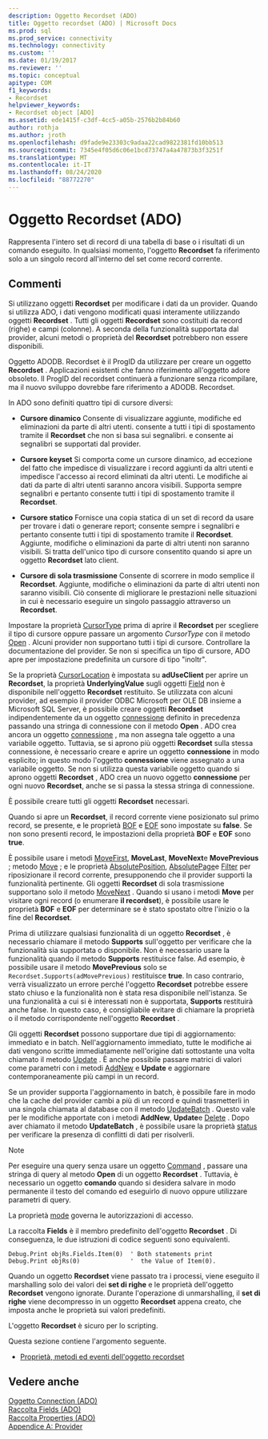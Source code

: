 ```yaml
---
description: Oggetto Recordset (ADO)
title: Oggetto recordset (ADO) | Microsoft Docs
ms.prod: sql
ms.prod_service: connectivity
ms.technology: connectivity
ms.custom: ''
ms.date: 01/19/2017
ms.reviewer: ''
ms.topic: conceptual
apitype: COM
f1_keywords:
- Recordset
helpviewer_keywords:
- Recordset object [ADO]
ms.assetid: ede1415f-c3df-4cc5-a05b-2576b2b84b60
author: rothja
ms.author: jroth
ms.openlocfilehash: d9fade9e23303c9adaa22cad9822381fd10bb513
ms.sourcegitcommit: 7345e4f05d6c06e1bcd73747a4a47873b3f3251f
ms.translationtype: MT
ms.contentlocale: it-IT
ms.lasthandoff: 08/24/2020
ms.locfileid: "88772270"
---
```

# <a name="recordset-object-ado"></a>Oggetto Recordset (ADO)
Rappresenta l'intero set di record di una tabella di base o i risultati di un comando eseguito. In qualsiasi momento, l'oggetto **Recordset** fa riferimento solo a un singolo record all'interno del set come record corrente.  
  
## <a name="remarks"></a>Commenti  
 Si utilizzano oggetti **Recordset** per modificare i dati da un provider. Quando si utilizza ADO, i dati vengono modificati quasi interamente utilizzando oggetti **Recordset** . Tutti gli oggetti **Recordset** sono costituiti da record (righe) e campi (colonne). A seconda della funzionalità supportata dal provider, alcuni metodi o proprietà del **Recordset** potrebbero non essere disponibili.  
  
 Oggetto ADODB. Recordset è il ProgID da utilizzare per creare un oggetto **Recordset** . Applicazioni esistenti che fanno riferimento all'oggetto adore obsoleto. Il ProgID del recordset continuerà a funzionare senza ricompilare, ma il nuovo sviluppo dovrebbe fare riferimento a ADODB. Recordset.  
  
 In ADO sono definiti quattro tipi di cursore diversi:  
  
-   **Cursore dinamico** Consente di visualizzare aggiunte, modifiche ed eliminazioni da parte di altri utenti. consente a tutti i tipi di spostamento tramite il **Recordset** che non si basa sui segnalibri. e consente ai segnalibri se supportati dal provider.  
  
-   **Cursore keyset** Si comporta come un cursore dinamico, ad eccezione del fatto che impedisce di visualizzare i record aggiunti da altri utenti e impedisce l'accesso ai record eliminati da altri utenti. Le modifiche ai dati da parte di altri utenti saranno ancora visibili. Supporta sempre segnalibri e pertanto consente tutti i tipi di spostamento tramite il **Recordset**.  
  
-   **Cursore statico** Fornisce una copia statica di un set di record da usare per trovare i dati o generare report; consente sempre i segnalibri e pertanto consente tutti i tipi di spostamento tramite il **Recordset**. Aggiunte, modifiche o eliminazioni da parte di altri utenti non saranno visibili. Si tratta dell'unico tipo di cursore consentito quando si apre un oggetto **Recordset** lato client.  
  
-   **Cursore di sola trasmissione** Consente di scorrere in modo semplice il **Recordset**. Aggiunte, modifiche o eliminazioni da parte di altri utenti non saranno visibili. Ciò consente di migliorare le prestazioni nelle situazioni in cui è necessario eseguire un singolo passaggio attraverso un **Recordset**.  
  
 Impostare la proprietà [CursorType](./cursortype-property-ado.md) prima di aprire il **Recordset** per scegliere il tipo di cursore oppure passare un argomento *CursorType* con il metodo [Open](./open-method-ado-recordset.md) . Alcuni provider non supportano tutti i tipi di cursore. Controllare la documentazione del provider. Se non si specifica un tipo di cursore, ADO apre per impostazione predefinita un cursore di tipo "inoltr".  
  
 Se la proprietà [CursorLocation](./cursorlocation-property-ado.md) è impostata su **adUseClient** per aprire un **Recordset**, la proprietà **UnderlyingValue** sugli oggetti [Field](./field-object.md) non è disponibile nell'oggetto **Recordset** restituito. Se utilizzata con alcuni provider, ad esempio il provider ODBC Microsoft per OLE DB insieme a Microsoft SQL Server, è possibile creare oggetti **Recordset** indipendentemente da un oggetto [connessione](./connection-object-ado.md) definito in precedenza passando una stringa di connessione con il metodo **Open** . ADO crea ancora un oggetto [connessione](./connection-object-ado.md) , ma non assegna tale oggetto a una variabile oggetto. Tuttavia, se si aprono più oggetti **Recordset** sulla stessa connessione, è necessario creare e aprire un oggetto **connessione** in modo esplicito; in questo modo l'oggetto **connessione** viene assegnato a una variabile oggetto. Se non si utilizza questa variabile oggetto quando si aprono oggetti **Recordset** , ADO crea un nuovo oggetto **connessione** per ogni nuovo **Recordset**, anche se si passa la stessa stringa di connessione.  
  
 È possibile creare tutti gli oggetti **Recordset** necessari.  
  
 Quando si apre un **Recordset**, il record corrente viene posizionato sul primo record, se presente, e le proprietà [BOF](./bof-eof-properties-ado.md) e [EOF](./bof-eof-properties-ado.md) sono impostate su **false**. Se non sono presenti record, le impostazioni della proprietà **BOF** e **EOF** sono **true**.  
  
 È possibile usare i metodi [MoveFirst](./movefirst-movelast-movenext-and-moveprevious-methods-ado.md), **MoveLast**, **MoveNext**e **MovePrevious** ; metodo [Move](./move-method-ado.md) ; e le proprietà [AbsolutePosition](./absoluteposition-property-ado.md), [AbsolutePage](./absolutepage-property-ado.md)e [Filter](./filter-property.md) per riposizionare il record corrente, presupponendo che il provider supporti la funzionalità pertinente. Gli oggetti **Recordset** di sola trasmissione supportano solo il metodo [MoveNext](./movefirst-movelast-movenext-and-moveprevious-methods-ado.md) . Quando si usano i metodi **Move** per visitare ogni record (o enumerare **il recordset**), è possibile usare le proprietà **BOF** e **EOF** per determinare se è stato spostato oltre l'inizio o la fine del **Recordset**.  
  
 Prima di utilizzare qualsiasi funzionalità di un oggetto **Recordset** , è necessario chiamare il metodo **Supports** sull'oggetto per verificare che la funzionalità sia supportata o disponibile. Non è necessario usare la funzionalità quando il metodo **Supports** restituisce false. Ad esempio, è possibile usare il metodo **MovePrevious** solo se `Recordset.Supports(adMovePrevious)` restituisce **true**. In caso contrario, verrà visualizzato un errore perché l'oggetto **Recordset** potrebbe essere stato chiuso e la funzionalità non è stata resa disponibile nell'istanza. Se una funzionalità a cui si è interessati non è supportata, **Supports** restituirà anche false. In questo caso, è consigliabile evitare di chiamare la proprietà o il metodo corrispondente nell'oggetto **Recordset** .  
  
 Gli oggetti **Recordset** possono supportare due tipi di aggiornamento: immediato e in batch. Nell'aggiornamento immediato, tutte le modifiche ai dati vengono scritte immediatamente nell'origine dati sottostante una volta chiamato il metodo [Update](./update-method.md) . È anche possibile passare matrici di valori come parametri con i metodi [AddNew](./addnew-method-ado.md) e **Update** e aggiornare contemporaneamente più campi in un record.  
  
 Se un provider supporta l'aggiornamento in batch, è possibile fare in modo che la cache del provider cambi a più di un record e quindi trasmetterli in una singola chiamata al database con il metodo [UpdateBatch](./updatebatch-method.md) . Questo vale per le modifiche apportate con i metodi **AddNew**, **Update**e [Delete](./delete-method-ado-recordset.md) . Dopo aver chiamato il metodo **UpdateBatch** , è possibile usare la proprietà [status](./status-property-ado-recordset.md) per verificare la presenza di conflitti di dati per risolverli.  
  
> [!NOTE]
>  Per eseguire una query senza usare un oggetto [Command](./command-object-ado.md) , passare una stringa di query al metodo **Open** di un oggetto **Recordset** . Tuttavia, è necessario un oggetto **comando** quando si desidera salvare in modo permanente il testo del comando ed eseguirlo di nuovo oppure utilizzare parametri di query.  
  
 La proprietà [mode](./mode-property-ado.md) governa le autorizzazioni di accesso.  
  
 La raccolta **Fields** è il membro predefinito dell'oggetto **Recordset** . Di conseguenza, le due istruzioni di codice seguenti sono equivalenti.  
  
```  
Debug.Print objRs.Fields.Item(0)  ' Both statements print   
Debug.Print objRs(0)              '  the Value of Item(0).  
```  
  
 Quando un oggetto **Recordset** viene passato tra i processi, viene eseguito il marshalling solo dei valori dei **set di righe** e le proprietà dell'oggetto **Recordset** vengono ignorate. Durante l'operazione di unmarshalling, il **set di righe** viene decompresso in un oggetto **Recordset** appena creato, che imposta anche le proprietà sui valori predefiniti.  
  
 L'oggetto **Recordset** è sicuro per lo scripting.  
  
 Questa sezione contiene l'argomento seguente.  
  
-   [Proprietà, metodi ed eventi dell'oggetto recordset](./recordset-object-properties-methods-and-events.md)  
  
## <a name="see-also"></a>Vedere anche  
 [Oggetto Connection (ADO)](./connection-object-ado.md)   
 [Raccolta Fields (ADO)](./fields-collection-ado.md)   
 [Raccolta Properties (ADO)](./properties-collection-ado.md)   
 [Appendice A: Provider](../../guide/appendixes/appendix-a-providers.md)